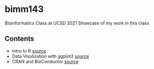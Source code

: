 # bimm143
Bioinformatics Class at UCSD 2021
Showcase of my work in this class

## Contents
- Intro to R [source](https://github.com/krispybacon01/bimm143/tree/main/class04)
- Data Visulization with ggplot2 [source](https://github.com/krispybacon01/bimm143/tree/main/class05)
- CRAN and BioConductor [source](https://github.com/krispybacon01/bimm143/tree/main/class06)
